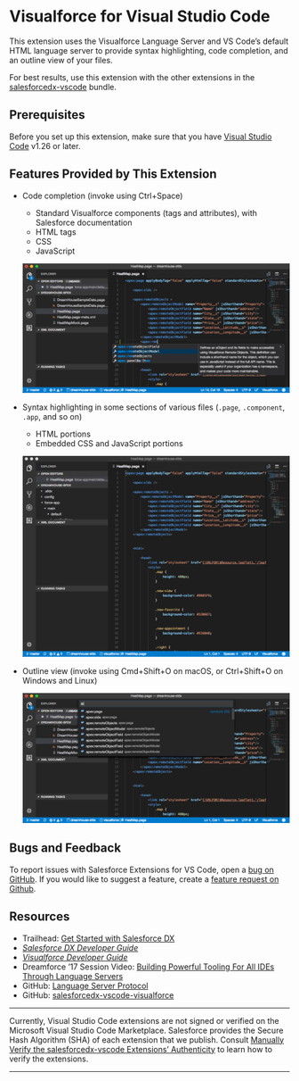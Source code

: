 # Visualforce for Visual Studio Code

This extension uses the Visualforce Language Server and VS Code’s default HTML language server to provide syntax highlighting, code completion, and an outline view of your files.

For best results, use this extension with the other extensions in the [salesforcedx-vscode](https://marketplace.visualstudio.com/items?itemName=salesforce.salesforcedx-vscode) bundle.

## Prerequisites

Before you set up this extension, make sure that you have [Visual Studio Code](https://code.visualstudio.com/download) v1.26 or later.

## Features Provided by This Extension

- Code completion (invoke using Ctrl+Space)

  - Standard Visualforce components (tags and attributes), with Salesforce documentation
  - HTML tags
  - CSS
  - JavaScript

  ![Code-completion options and associated documentation in a .page file](https://raw.githubusercontent.com/forcedotcom/salesforcedx-vscode/develop/packages/salesforcedx-vscode-visualforce/images/visualforce_completion.png)

- Syntax highlighting in some sections of various files (`.page`, `.component`, `.app`, and so on)

  - HTML portions
  - Embedded CSS and JavaScript portions

  ![Colored syntax highlighting in a .page file](https://raw.githubusercontent.com/forcedotcom/salesforcedx-vscode/develop/packages/salesforcedx-vscode-visualforce/images/visualforce_syntax.png)

- Outline view (invoke using Cmd+Shift+O on macOS, or Ctrl+Shift+O on Windows and Linux)

  ![List of symbols in a .page file](https://raw.githubusercontent.com/forcedotcom/salesforcedx-vscode/develop/packages/salesforcedx-vscode-visualforce/images/visualforce_outline.png)

## Bugs and Feedback

To report issues with Salesforce Extensions for VS Code, open a [bug on GitHub](https://github.com/forcedotcom/salesforcedx-vscode/issues/new?template=Bug_report.md). If you would like to suggest a feature, create a [feature request on Github](https://github.com/forcedotcom/salesforcedx-vscode/issues/new?template=Feature_request.md).

## Resources

- Trailhead: [Get Started with Salesforce DX](https://trailhead.salesforce.com/trails/sfdx_get_started)
- _[Salesforce DX Developer Guide](https://developer.salesforce.com/docs/atlas.en-us.sfdx_dev.meta/sfdx_dev)_
- _[Visualforce Developer Guide](https://developer.salesforce.com/docs/atlas.en-us.pages.meta/pages)_
- Dreamforce ’17 Session Video: [Building Powerful Tooling For All IDEs Through Language Servers](https://www.salesforce.com/video/1765282/)
- GitHub: [Language Server Protocol](https://github.com/Microsoft/language-server-protocol)
- GitHub: [salesforcedx-vscode-visualforce](https://github.com/forcedotcom/salesforcedx-vscode/tree/develop/packages/salesforcedx-vscode-visualforce)

---

Currently, Visual Studio Code extensions are not signed or verified on the Microsoft Visual Studio Code Marketplace. Salesforce provides the Secure Hash Algorithm (SHA) of each extension that we publish. Consult [Manually Verify the salesforcedx-vscode Extensions’ Authenticity](https://developer.salesforce.com/media/vscode/SHA256.md) to learn how to verify the extensions.

---
